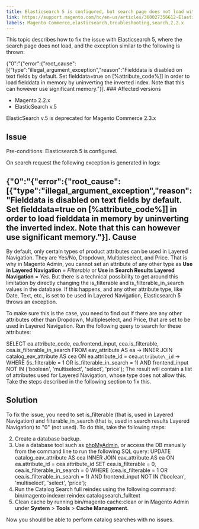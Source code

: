```yaml
---
title: Elasticsearch 5 is configured, but search page does not load with "Fielddata is disabled..." error
link: https://support.magento.com/hc/en-us/articles/360027356612-Elasticsearch-5-is-configured-but-search-page-does-not-load-with-Fielddata-is-disabled-error
labels: Magento Commerce,elasticsearch,troubleshooting,search,2.2.x
---
```


This topic describes how to fix the issue with Elasticsearch 5, where the search page does not load, and the exception similar to the following is thrown:

 {"0":"{\"error\":{\"root\_cause\":[{\"type\":\"illegal\_argument\_exception\",\"reason\":\"Fielddata is disabled on text fields by default. Set fielddata=true on [%attribute\_code%]] in order to load fielddata in memory by uninverting the inverted index. Note that this can however use significant memory.\"}]. ### Affected versions

 
 * Magento 2.2.x 
 * ElasticSearch v.5
 
 ElasticSearch v.5 is deprecated for Magento Commerce 2.3.x

 Issue
-----

 Pre-conditions: Elasticsearch 5 is configured.

 On search request the following exception is generated in logs:

 {"0":"{\"error\":{\"root\_cause\":[{\"type\":\"illegal\_argument\_exception\",\"reason\":\"Fielddata is disabled on text fields by default. Set fielddata=true on [%attribute\_code%]] in order to load fielddata in memory by uninverting the inverted index. Note that this can however use significant memory.\"}]. Cause
-----

 By default, only certain types of product attributes can be used in Layered Navigation. They are Yes/No, Dropdown, Multipleselect, and Price. That is why in Magento Admin, you cannot set an attribute of any other type as **Use in Layered Navigation** = *Filterable* or **Use in** **Search Results Layered Navigation** = *Yes*. But there is a technical possibility to get around this limitation by directly changing the is\_filterable and is\_filterable\_in\_search values in the database. If this happens, and any other attribute type, like Date, Text, etc., is set to be used in Layered Navigation, Elasticsearch 5 throws an exception.

 To make sure this is the case, you need to find out if there are any other attributes other than Dropdown, Multipleselect, and Price, that are set to be used in Layered Navigation. Run the following query to search for these attributes:

 SELECT ea.attribute\_code, ea.frontend\_input, cea.is\_filterable, cea.is\_filterable\_in\_search FROM eav\_attribute AS ea -> INNER JOIN catalog\_eav\_attribute AS cea ON ea.attribute\_id = cea.`attribute\_id` -> WHERE (is\_filterable = 1 OR is\_filterable\_in\_search = 1) AND frontend\_input NOT IN ('boolean', 'multiselect', 'select', 'price'); The result will contain a list of attributes used for Layered Navigation, whose type does not allow this. Take the steps described in the following section to fix this.

 Solution
--------

 To fix the issue, you need to set is\_filterable (that is, used in Layered Navigation) and filterable\_in\_search (that is, used in search results Layered Navigation) to "0" (not used). To do this, take the following steps:

 
 2. Create a database backup.
 4. Use a database tool such as [phpMyAdmin](https://devdocs.magento.com/guides/v2.2/install-gde/prereq/optional.html#install-optional-phpmyadmin), or access the DB manually from the command line to run the following SQL query: UPDATE catalog\_eav\_attribute AS cea INNER JOIN eav\_attribute AS ea ON ea.attribute\_id = cea.attribute\_id SET cea.is\_filterable = 0, cea.is\_filterable\_in\_search = 0 WHERE (cea.is\_filterable = 1 OR cea.is\_filterable\_in\_search = 1) AND frontend\_input NOT IN ('boolean', 'multiselect', 'select', 'price'); 
 6. Run the Catalog Search full reindex using the following command: bin/magento indexer:reindex catalogsearch\_fulltext 
 8. Clean cache by running bin/magento cache:clean or in Magento Admin under **System** > **Tools** > **Cache Management**.
 
 Now you should be able to perform catalog searches with no issues.

